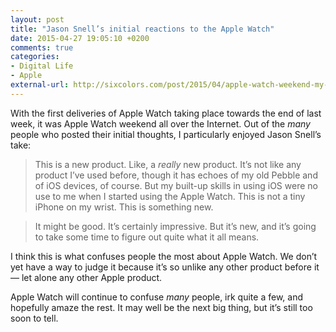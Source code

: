```yaml
---
layout: post
title: "Jason Snell’s initial reactions to the Apple Watch"
date: 2015-04-27 19:05:10 +0200
comments: true
categories: 
- Digital Life
- Apple
external-url: http://sixcolors.com/post/2015/04/apple-watch-weekend-my-initial-reactions/
---
```


With the first deliveries of Apple Watch taking place towards the end of last week, it was Apple Watch weekend all over the Internet. Out of the _many_ people who posted their initial thoughts, I particularly enjoyed Jason Snell’s take:

> This is a new product. Like, a _really_ new product. It’s not like any product I’ve used before, though it has echoes of my old Pebble and of iOS devices, of course. But my built-up skills in using iOS were no use to me when I started using the Apple Watch. This is not a tiny iPhone on my wrist. This is something new.

> It might be good. It’s certainly impressive. But it’s new, and it’s going to take some time to figure out quite what it all means.

I think this is what confuses people the most about Apple Watch. We don’t yet have a way to judge it because it’s so unlike any other product before it — let alone any other Apple product.

Apple Watch will continue to confuse _many_ people, irk quite a few, and hopefully amaze the rest. It may well be the next big thing, but it’s still too soon to tell.
